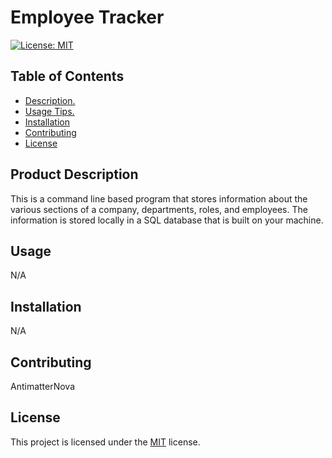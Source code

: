 
# Employee Tracker
[![License: MIT](https://img.shields.io/badge/License-MIT-yellow.svg)](https://opensource.org/licenses/MIT)

## Table of Contents
- [Description.](#description)
- [Usage Tips.](#usage)
- [Installation](#installation)
- [Contributing](#contributing)
- [License](#license)

<a name='description'></a>
## Product Description
This is a command line based program that stores information about the various sections of a company, departments, roles, and employees. The information is stored locally in a SQL database that is built on your machine.

<a name='usage'></a>
## Usage
N/A

<a name='installation'></a>
## Installation
N/A

<a name='contributing'></a>
## Contributing
AntimatterNova

<a name='license'></a>
## License
This project is licensed under the [MIT](https://choosealicense.com/licenses/mit/) license.
